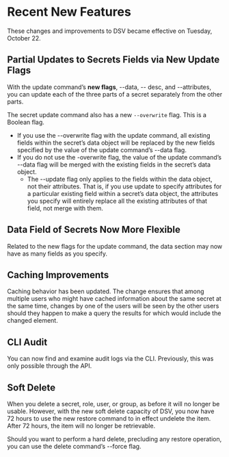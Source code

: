 ﻿[title]: # (Recent New Features)
[tags]: # (DevOps Secrets Vault,DSV,)
[priority]: # (9005)

# Recent New Features

These changes and improvements to DSV became effective on Tuesday, October 22.

## Partial Updates to Secrets Fields via New Update Flags

With the update command’s **new flags**, --data, -- desc, and --attributes, you can update each of the three parts of a secret separately from the other parts. 

The secret update command also has a new `--overwrite` flag. This is a Boolean flag.

* If you use the --overwrite flag with the update command, all existing fields within the secret’s data object will be replaced by the new fields specified by the value of the update command’s --data flag.
* If you do not use the -overwrite flag, the value of the update command’s --data flag will be merged with the existing fields in the secret’s data object.
  * The --update flag only applies to the fields within the data object, not their attributes. That is, if you use update to specify attributes for a particular existing field within a secret’s data object, the attributes you specify will entirely replace all the existing attributes of that field, not merge with them. 

## Data Field of Secrets Now More Flexible

Related to the new flags for the update command, the data section may now have as many fields as you specify.

## Caching Improvements

Caching behavior has been updated. The change ensures that among multiple users who might have cached information about the same secret at the same time, changes by one of the users will be seen by the other users should they happen to make a query the results for which would include the changed element.

## CLI Audit 

You can now find and examine audit logs via the CLI. Previously, this was only possible through the API. 

## Soft Delete 

When you delete a secret, role, user, or group, as before it will no longer be usable. However, with the new soft delete capacity of DSV, you now have 72 hours to use the new restore command to in effect undelete the item. After 72 hours, the item will no longer be retrievable.

Should you want to perform a hard delete, precluding any restore operation, you can use the delete command’s --force flag.

